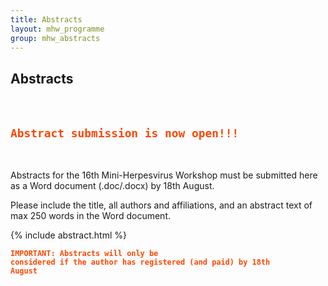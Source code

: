 ```yaml
---
title: Abstracts
layout: mhw_programme
group: mhw_abstracts
---
```


## Abstracts

<br />

<h2><code style="color : orangered"><b>Abstract submission is now open!!!</b></code></h2>

<br />

Abstracts for the 16th Mini-Herpesvirus Workshop must be submitted here as a Word document (.doc/.docx) by 18th August. 

Please include the title, all authors and affiliations, and an abstract text of max 250 words in the Word document.

{% include abstract.html %}

<code style="color : orangered"><b>IMPORTANT: Abstracts will only be considered if the author has registered (and paid) by 18th August</b></code>



